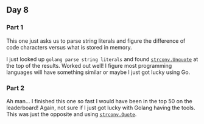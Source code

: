 ## Day 8

### Part 1

This one just asks us to parse string literals and figure the difference of code characters versus what is stored in memory.

I just looked up `golang parse string literals` and found [`strconv.Unquote`](https://golang.org/pkg/strconv/#Unquote) at the top of the results. Worked out well! I figure most programming languages will have something similar or maybe I just got lucky using Go.

### Part 2

Ah man... I finished this one so fast I would have been in the top 50 on the leaderboard! Again, not sure if I just got lucky with Golang having the tools. This was just the opposite and using [`strconv.Quote`](https://golang.org/pkg/strconv/#Quote).

